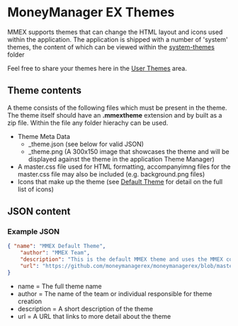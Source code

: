 # MoneyManager EX Themes

MMEX supports themes that can change the HTML layout and icons used within the application. The application is
shipped with a number of 'system' themes, the content of which can be viewed within the [system-themes](system-themes/) folder

Feel free to share your themes here in the [User Themes](other-themes/) area.

## Theme contents

A theme consists of the following files which must be present in the theme. The theme itself should have an **.mmextheme** extension and by built as a zip file. Within the file any folder hierachy can be used.

- Theme Meta Data
    - _theme.json (see below for valid JSON)
    - _theme.png (A 300x150 image that showcases the theme and will be displayed against the theme in the application Theme Manager)
- A master.css file used for HTML formatting, accompanyimng files for the master.css file may also be included (e.g. background.png files)
- Icons that make up the theme (see [Default Theme](system-themes/default/) for detail on the full list of icons)

## JSON content

### Example JSON

```json
{ "name": "MMEX Default Theme",
    "author": "MMEX Team",
    "description": "This is the default MMEX theme and uses the MMEX colour scheme. It is a simple 'duo color' theme",
    "url": "https://github.com/moneymanagerex/moneymanagerex/blob/master/resources/themes/default/readme.md"
}
```

- name = The full theme name
- author = The name of the team or individual responsible for theme creation
- description = A short description of the theme
- url = A URL that links to more detail about the theme

